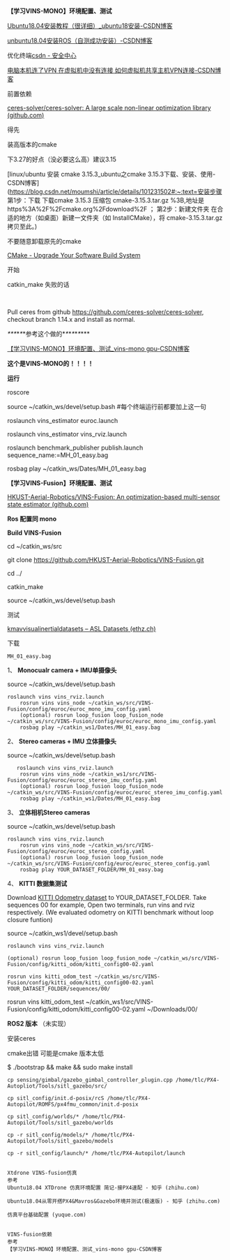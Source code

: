 **【学习VINS-MONO】环境配置、测试**

 

[Ubuntu18.04安装教程（很详细）_ubuntu18安装-CSDN博客](https://blog.csdn.net/weixin_43233550/article/details/115417176?ops_request_misc=%7B%22request%5Fid%22%3A%22170375722216800186584716%22%2C%22scm%22%3A%2220140713.130102334..%22%7D&request_id=170375722216800186584716&biz_id=0&utm_medium=distribute.pc_search_result.none-task-blog-2~blog~top_positive~default-1-115417176-null-null.nonecase&utm_term=ubuntu18.04安装教程&spm=1018.2226.3001.4450)

 

[unbuntu18.04安装ROS（自测成功安装）-CSDN博客](https://blog.csdn.net/weixin_45634390/article/details/135058500)

 

优化终端[csdn - 安全中心](https://link.csdn.net/?target=https%3A%2F%2Fzhuanlan.zhihu.com%2Fp%2F346665734)

 

[电脑本机连了VPN 在虚拟机中没有连接 如何虚拟机共享主机VPN连接-CSDN博客](https://blog.csdn.net/qq_27462573/article/details/130484723)

 

前置依赖

[ceres-solver/ceres-solver: A large scale non-linear optimization library (github.com)](https://github.com/ceres-solver/ceres-solver)

 

得先

装高版本的cmake 

下3.27的好点（没必要这么高）建议3.15

[linux/ubuntu 安装 cmake 3.15.3_ubuntu之cmake 3.15.3下载、安装、使用-CSDN博客](https://blog.csdn.net/moumshi/article/details/101231502#:~:text=安装步骤 第1步：下载 下载cmake 3.15.3 压缩包 cmake-3.15.3.tar.gz %3B,地址是 https%3A%2F%2Fcmake.org%2Fdownload%2F ； 第2步：新建文件夹 在合适的地方（如桌面）新建一文件夹（如 InstallCMake），将 cmake-3.15.3.tar.gz 拷贝至此。)

不要随意卸载原先的cmake

[CMake - Upgrade Your Software Build System](https://cmake.org/)

 

开始

catkin_make 失败的话

 

​                               

Pull ceres from github https://github.com/ceres-solver/ceres-solver, checkout branch 1.14.x and install as normal.

 

***\**\**\**\**\**\*参考这个做的\**\**\**\**\**\**\***

[【学习VINS-MONO】环境配置、测试_vins-mono gpu-CSDN博客](https://blog.csdn.net/qq_45306739/article/details/126589852?ops_request_misc=&request_id=&biz_id=102&utm_term=VINS-Mono&utm_medium=distribute.pc_search_result.none-task-blog-2~blog~sobaiduweb~default-1-126589852.nonecase&spm=1018.2226.3001.4450)

**这个是VINS-MONO的！！！！**

**运行**

roscore

source ~/catkin_ws/devel/setup.bash #每个终端运行前都要加上这一句

roslaunch vins_estimator euroc.launch 

roslaunch vins_estimator vins_rviz.launch

roslaunch benchmark_publisher publish.launch sequence_name:=MH_01_easy.bag

rosbag play ~/catkin_ws/Dates/MH_01_easy.bag

 

 

**【学习VINS-Fusion】环境配置、测试**

 

 

[HKUST-Aerial-Robotics/VINS-Fusion: An optimization-based multi-sensor state estimator (github.com)](https://github.com/HKUST-Aerial-Robotics/VINS-Fusion?tab=readme-ov-file#3-euroc-example)

**Ros 配置同 mono**

**Build VINS-Fusion**

 

cd ~/catkin_ws/src

  git clone https://github.com/HKUST-Aerial-Robotics/VINS-Fusion.git

  cd ../

  catkin_make

  source ~/catkin_ws/devel/setup.bash

 

测试

[kmavvisualinertialdatasets – ASL Datasets (ethz.ch)](https://projects.asl.ethz.ch/datasets/doku.php?id=kmavvisualinertialdatasets)

下载

```
MH_01_easy.bag
```

1、 **Monocualr camera + IMU单摄像头**

source ~/catkin_ws/devel/setup.bash

 

```
roslaunch vins vins_rviz.launch
    rosrun vins vins_node ~/catkin_ws/src/VINS-Fusion/config/euroc/euroc_mono_imu_config.yaml 
    (optional) rosrun loop_fusion loop_fusion_node ~/catkin_ws/src/VINS-Fusion/config/euroc/euroc_mono_imu_config.yaml 
    rosbag play ~/catkin_ws1/Dates/MH_01_easy.bag
```

 

 

2、 **Stereo cameras + IMU 立体摄像头**

 

source ~/catkin_ws/devel/setup.bash

 

```
   roslaunch vins vins_rviz.launch
    rosrun vins vins_node ~/catkin_ws1/src/VINS-Fusion/config/euroc/euroc_stereo_imu_config.yaml 
    (optional) rosrun loop_fusion loop_fusion_node ~/catkin_ws/src/VINS-Fusion/config/euroc/euroc_stereo_imu_config.yaml 
    rosbag play ~/catkin_ws1/Dates/MH_01_easy.bag
```

 

 

3、 **立体相机Stereo cameras**

source ~/catkin_ws/devel/setup.bash

 

```
roslaunch vins vins_rviz.launch
    rosrun vins vins_node ~/catkin_ws/src/VINS-Fusion/config/euroc/euroc_stereo_config.yaml 
    (optional) rosrun loop_fusion loop_fusion_node ~/catkin_ws/src/VINS-Fusion/config/euroc/euroc_stereo_config.yaml 
    rosbag play YOUR_DATASET_FOLDER/MH_01_easy.bag
```

 

 

 

4、 **KITTI 数据集测试**

Download [KITTI Odometry dataset](http://www.cvlibs.net/datasets/kitti/eval_odometry.php) to YOUR_DATASET_FOLDER. Take sequences 00 for example, Open two terminals, run vins and rviz respectively. (We evaluated odometry on KITTI benchmark without loop closure funtion)

 

source ~/catkin_ws1/devel/setup.bash

 

```
roslaunch vins vins_rviz.launch
```



```
(optional) rosrun loop_fusion loop_fusion_node ~/catkin_ws/src/VINS-Fusion/config/kitti_odom/kitti_config00-02.yaml
 
rosrun vins kitti_odom_test ~/catkin_ws/src/VINS-Fusion/config/kitti_odom/kitti_config00-02.yaml YOUR_DATASET_FOLDER/sequences/00/ 
```

 

 

rosrun vins kitti_odom_test ~/catkin_ws1/src/VINS-Fusion/config/kitti_odom/kitti_config00-02.yaml ~/Downloads/00/

 

 

 

 



 

**ROS2 版本** （未实现）

安装ceres

 

cmake出错 可能是cmake 版本太低

 

 

 

 

$ ./bootstrap && make && sudo make install

 

 

```
cp sensing/gimbal/gazebo_gimbal_controller_plugin.cpp /home/tlc/PX4-Autopliot/Tools/sitl_gazebo/src/
 
cp sitl_config/init.d-posix/rcS /home/tlc/PX4-Autopilot/ROMFS/px4fmu_common/init.d-posix
 
cp sitl_config/worlds/* /home/tlc/PX4-Autopilot/Tools/sitl_gazebo/worlds
 
cp -r sitl_config/models/* /home/tlc/PX4-Autopilot/Tools/sitl_gazebo/models
 
cp -r sitl_config/launch/* /home/tlc/PX4-Autopilot/launch
 

```



 

```
Xtdrone VINS-fusion仿真
参考
Ubuntu18.04 XTDrone 仿真环境配置 简记-接PX4速配 - 知乎 (zhihu.com)
 
Ubuntu18.04从零开搭PX4&Mavros&Gazebo环境并测试(极速版) - 知乎 (zhihu.com)
 
仿真平台基础配置 (yuque.com)
 
 
VINS-fusion依赖
参考
【学习VINS-MONO】环境配置、测试_vins-mono gpu-CSDN博客
 
```
